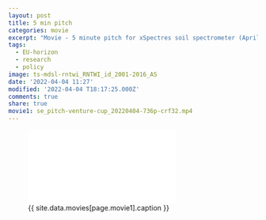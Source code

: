 ```yaml
---
layout: post
title: 5 min pitch
categories: movie
excerpt: "Movie - 5 minute pitch for xSpectres soil spectrometer (April 2022)."
tags:
  - EU-horizon
  - research
  - policy
image: ts-mdsl-rntwi_RNTWI_id_2001-2016_AS
date: '2022-04-04 11:27'
modified: '2022-04-04 T18:17:25.000Z'
comments: true
share: true
movie1: se_pitch-venture-cup_20220404-736p-crf32.mp4
---
```


<figure>
<iframe src="{{ site.commonurl }}/movies/{{ site.data.movies[page.movie1].file }}" width="{{ site.data.movies[page.movie1].width }}" height="{{ site.data.movies[page.movie1].height }}" frameborder="0">
</iframe>
<figcaption> {{ site.data.movies[page.movie1].caption }} </figcaption>
</figure>
